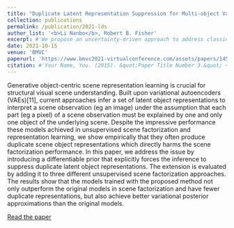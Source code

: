 ```yaml
---
title: "Duplicate Latent Representation Suppression for Multi-object Variational Autoencoders"
collection: publications
permalink: /publication/2021-lds
author_list: '<b>Li Nanbo</b>, Robert B. Fisher'
excerpt: #'We propose an uncertainty-driven approach to address classic point set registration problems.'
date: 2021-10-15
venue: 'BMVC'
paperurl: 'https://www.bmvc2021-virtualconference.com/assets/papers/1451.pdf'
citation: #'Your Name, You. (2015). &quot;Paper Title Number 3.&quot; <i>Journal 1</i>. 1(3).'
---
```


Generative object-centric scene representation learning is crucial for structural visual scene understanding. Built upon variational autoencoders (VAEs)[11], current approaches infer a set of latent object representations to interpret a scene observation (eg an image) under the assumption that each part (eg a pixel) of a scene observation must be explained by one and only one object of the underlying scene. Despite the impressive performance these models achieved in unsupervised scene factorization and representation learning, we show empirically that they often produce duplicate scene object representations which directly harms the scene factorization performance. In this paper, we address the issue by introducing a differentiable prior that explicitly forces the inference to suppress duplicate latent object representations. The extension is evaluated by adding it to three different unsupervised scene factorization approaches. The results show that the models trained with the proposed method not only outperform the original models in scene factorization and have fewer duplicate representations, but also achieve better variational posterior approximations than the original models.


[Read the paper](https://ieeexplore.ieee.org/stamp/stamp.jsp?arnumber=8491030)
